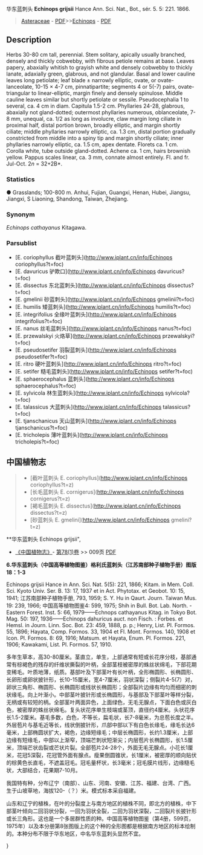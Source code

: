华东蓝刺头 **Echinops grijsii** Hance Ann. Sci. Nat., Bot., sér. 5. 5: 221. 1866.

> [Asteraceae](http://www.iplant.cn/info/Asteraceae?t=foc) - [PDF](http://www.iplant.cn/foc/pdf/Asteraceae.pdf)>>[Echinops](http://www.iplant.cn/info/Echinops?t=foc) - [PDF](http://www.iplant.cn/foc/pdf/Echinops.pdf)

## Description

Herbs 30-80 cm tall, perennial. Stem solitary, apically usually branched, densely and thickly cobwebby, with fibrous petiole remains at base. Leaves papery, abaxially whitish to grayish white and densely cobwebby to thickly lanate, adaxially green, glabrous, and not glandular. Basal and lower cauline leaves long petiolate; leaf blade ± narrowly elliptic, ovate, or ovate-lanceolate, 10-15 × 4-7 cm, pinnatipartite; segments 4 or 5(-7) pairs, ovate-triangular to linear-elliptic, margin finely and densely spinulose. Middle cauline leaves similar but shortly petiolate or sessile. Pseudocephalia 1 to several, ca. 4 cm in diam. Capitula 1.5-2 cm. Phyllaries 24-28, glabrous, abaxially not gland-dotted; outermost phyllaries numerous, oblanceolate, 7-8 mm, unequal, ca. 1/2 as long as involucre, claw margin long ciliate in proximal half, distal portion brown, broadly elliptic, and margin shortly ciliate; middle phyllaries narrowly elliptic, ca. 1.3 cm, distal portion gradually constricted from middle into a spiny tip and margin shortly ciliate; inner phyllaries narrowly elliptic, ca. 1.5 cm, apex dentate. Florets ca. 1 cm. Corolla white, tube outside gland-dotted. Achene ca. 1 cm, hairs brownish yellow. Pappus scales linear, ca. 3 mm, connate almost entirely. Fl. and fr. Jul-Oct. 2*n* = 32+2B*.

### Statistics
● Grasslands; 100-800 m. Anhui, Fujian, Guangxi, Henan, Hubei, Jiangsu, Jiangxi, S Liaoning, Shandong, Taiwan, Zhejiang.

### Synonym
*Echinops cathayanus* Kitagawa.

### Parsublist

* [E.  coriophyllus  截叶蓝刺头](http://www.iplant.cn/info/Echinops coriophyllus?t=foc)
* [E.  davuricus  驴欺口](http://www.iplant.cn/info/Echinops davuricus?t=foc)
* [E.  dissectus  东北蓝刺头](http://www.iplant.cn/info/Echinops dissectus?t=foc)
* [E.  gmelinii  砂蓝刺头](http://www.iplant.cn/info/Echinops gmelinii?t=foc)
* [E.  humilis  矮蓝刺头](http://www.iplant.cn/info/Echinops humilis?t=foc)
* [E.  integrifolius  全缘叶蓝刺头](http://www.iplant.cn/info/Echinops integrifolius?t=foc)
* [E.  nanus  丝毛蓝刺头](http://www.iplant.cn/info/Echinops nanus?t=foc)
* [E.  przewalskyi  火烙草](http://www.iplant.cn/info/Echinops przewalskyi?t=foc)
* [E.  pseudosetifer  羽裂蓝刺头](http://www.iplant.cn/info/Echinops pseudosetifer?t=foc)
* [E.  ritro  硬叶蓝刺头](http://www.iplant.cn/info/Echinops ritro?t=foc)
* [E.  setifer  糙毛蓝刺头](http://www.iplant.cn/info/Echinops setifer?t=foc)
* [E.  sphaerocephalus  蓝刺头](http://www.iplant.cn/info/Echinops sphaerocephalus?t=foc)
* [E.  sylvicola  林生蓝刺头](http://www.iplant.cn/info/Echinops sylvicola?t=foc)
* [E.  talassicus  大蓝刺头](http://www.iplant.cn/info/Echinops talassicus?t=foc)
* [E.  tjanschanicus  天山蓝刺头](http://www.iplant.cn/info/Echinops tjanschanicus?t=foc)
* [E.  tricholepis  薄叶蓝刺头](http://www.iplant.cn/info/Echinops tricholepis?t=foc)


## 中国植物志

> * [截叶蓝刺头  E.  coriophyllus](http://www.iplant.cn/info/Echinops coriophyllus?t=z)
> * [长毛蓝刺头  E.  cornigerus](http://www.iplant.cn/info/Echinops cornigerus?t=z)
> * [褐毛蓝刺头  E.  dissectus](http://www.iplant.cn/info/Echinops dissectus?t=z)
> * [砂蓝刺头  E.  gmelini](http://www.iplant.cn/info/Echinops gmelini?t=z)


**华东蓝刺头 Echinops grijsii",

* [《中国植物志》](http://www.iplant.cn/frps)- [第78(1)卷](http://www.iplant.cn/frps/vol/78(1)) >> 009页 [PDF](http://www.iplant.cn/frps/pdf/78(1)/009.PDF)


**6.华东蓝刺头（中国高等植物图鉴）格利氏蓝刺头（江苏南部种子植物手册）图版18：1-3**

Echinops grijsii Hance in Ann. Sci. Nat. 5(5): 221, 1866; Kitam. in Mem. Coll. Sci. Kyoto Univ. Ser. B. 13: 17, 1937 et in Act. Phytotax. et Geobot. 10: 15, 1941; 江苏南部种子植物手册, 793, 1959; S. Y. Hu in Qaurt. Journ. Taiwan Mus. 19: 239, 1966; 中国高等植物图鉴4: 599, 1975; Shih in Bull. Bot. Lab. North. -Eastern Forest. Inst. 5: 66, 1979——Echnops cathayanus Kitag. in Tokyo Bot. Mag. 50: 197, 1936——Echinops dahuricus auct. non Fisch. : Forbes. et Hemsl. in Journ. Linn. Soc. Bot. 23: 459, 1888, p. p.; Henry, List. Pl. Formos. 55, 1896; Hayata, Comp. Formos. 33, 1904 et Fl. Mont. Formos. 140, 1908 et Icon. Pl. Formos. 8: 69, 1916; Matsum. et Hayata, Enum. Pl. Formos. 221, 1906; Kawakami, List. Pl. Formos. 57, 1910.

多年生草本，高30-80厘米。茎直立，单生，上部通常有短或长花序分枝，基部通常有棕褐色的残存的纤维状撕裂的叶柄，全部茎枝被密厚的蛛丝状绵毛，下部花期变稀毛。叶质地薄，纸质。基部叶及下部茎叶有长叶柄，全形椭圆形、长椭圆形、长卵形或卵状披针形，长10-15厘米，宽4-7厘米，羽状深裂；侧裂片4-5(7）对，卵状三角形、椭圆形、长椭圆形或线状长椭圆形；全部裂片边缘有均匀而细密的刺状缘毛。向上叶渐小。中部茎叶披针形或长椭圆形，与基部及下部茎叶等样分裂，无柄或有较短的柄。全部茎叶两面异色，上面绿色，无毛无腺点，下面白色或灰白色，被密厚的蛛丝状绵毛。复头状花序单生枝端或茎顶，直径约4厘米。头状花序长1.5-2厘米。基毛多数，白色，不等长，扁毛状，长7-8毫米，为总苞长度之半。外层苞片与基毛近等长，线状倒披针形，爪部中部以下有白色长缘毛，缘毛长达6毫米，上部椭圆状扩大，褐色，边缘短缘毛；中层长椭圆形，长约1.3厘米，上部边缘有短缘毛，中部以上渐窄，顶端芒刺状短渐尖；内层苞片长椭圆形，长1.5厘米，顶端芒状齿裂或芒状片裂。全部苞片24-28个，外面无毛无腺点。小花长1厘米，花冠5深裂，花冠管外面有腺点。瘦果倒圆锥状，长1厘米，被密厚的顺向贴伏的棕黄色长直毛，不遮盖冠毛。冠毛量杯状，长3毫米；冠毛膜片线形，边缘糙毛状，大部结合，花果期7-10月。

我国特有种，分布辽宁（南部）、山东、河南、安徽、江苏、福建、台湾、广西。生于山坡草地，海拔120-（？）米。模式标本采自福建。

山东和辽宁的植株，在叶的分裂度上与南方地区的植株不同，即北方的植株，中下部茎叶倾向二回羽状分裂，一回为羽状全裂，二回为羽状深裂，二回裂片长披针形或长三角形。这也是一个多居群性质的种。中国高等植物图鉴（第4册，599页，1975年）以及本分册第8张图版上的这个种的全形图都是根据南方地区的标本绘制的。本种分布不限于华东地区，中名华东蓝刺头显然不宜。

}